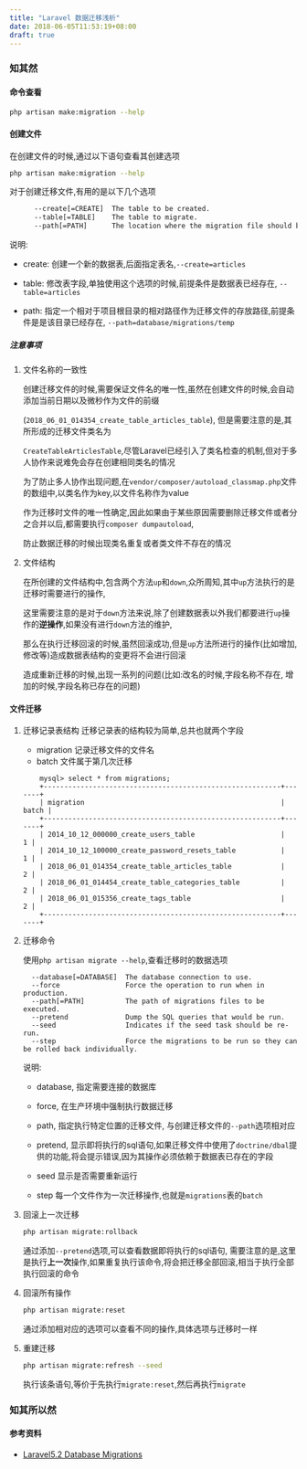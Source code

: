 ```yaml
---
title: "Laravel 数据迁移浅析"
date: 2018-06-05T11:53:19+08:00
draft: true
---
```



### 知其然

#### 命令查看

```bash
php artisan make:migration --help
```

#### 创建文件

在创建文件的时候,通过以下语句查看其创建选项
```bash
php artisan make:migration --help
```

对于创建迁移文件,有用的是以下几个选项

```bash
      --create[=CREATE]  The table to be created.
      --table[=TABLE]    The table to migrate.
      --path[=PATH]      The location where the migration file should be created.
```

说明: 

- create: 创建一个新的数据表,后面指定表名,`--create=articles`

- table:  修改表字段,单独使用这个选项的时候,前提条件是数据表已经存在, `--table=articles`

- path: 指定一个相对于项目根目录的相对路径作为迁移文件的存放路径,前提条件是是该目录已经存在, `--path=database/migrations/temp`

##### 注意事项

1. 文件名称的一致性

    创建迁移文件的时候,需要保证文件名的唯一性,虽然在创建文件的时候,会自动添加当前日期以及微秒作为文件的前缀

    (`2018_06_01_014354_create_table_articles_table`), 但是需要注意的是,其所形成的迁移文件类名为

    `CreateTableArticlesTable`,尽管Laravel已经引入了类名检查的机制,但对于多人协作来说难免会存在创建相同类名的情况

    为了防止多人协作出现问题,在`vendor/composer/autoload_classmap.php`文件的数组中,以类名作为key,以文件名称作为value

    作为迁移时文件的唯一性确定,因此如果由于某些原因需要删除迁移文件或者分之合并以后,都需要执行`composer dumpautoload`,

    防止数据迁移的时候出现类名重复或者类文件不存在的情况

1. 文件结构

    在所创建的文件结构中,包含两个方法`up`和`down`,众所周知,其中`up`方法执行的是迁移时需要进行的操作,
    
    这里需要注意的是对于`down`方法来说,除了创建数据表以外我们都要进行`up`操作的**逆操作**,如果没有进行`down`方法的维护,

    那么在执行迁移回滚的时候,虽然回滚成功,但是`up`方法所进行的操作(比如增加,修改等)造成数据表结构的变更将不会进行回滚

    造成重新迁移的时候,出现一系列的问题(比如:改名的时候,字段名称不存在, 增加的时候,字段名称已存在的问题)


#### 文件迁移

1. 迁移记录表结构
    迁移记录表的结构较为简单,总共也就两个字段
    - migration 记录迁移文件的文件名
    - batch 文件属于第几次迁移

    ```ansi
        mysql> select * from migrations;
        +----------------------------------------------------------+-------+
        | migration                                                | batch |
        +----------------------------------------------------------+-------+
        | 2014_10_12_000000_create_users_table                     |     1 |
        | 2014_10_12_100000_create_password_resets_table           |     1 |
        | 2018_06_01_014354_create_table_articles_table            |     2 |
        | 2018_06_01_014454_create_table_categories_table          |     2 |
        | 2018_06_01_015356_create_tags_table                      |     2 |
        +----------------------------------------------------------+-------+
    ```

1. 迁移命令
    
    使用`php artisan migrate --help`,查看迁移时的数据选项
    ```
      --database[=DATABASE]  The database connection to use.
      --force                Force the operation to run when in production.
      --path[=PATH]          The path of migrations files to be executed.
      --pretend              Dump the SQL queries that would be run.
      --seed                 Indicates if the seed task should be re-run.
      --step                 Force the migrations to be run so they can be rolled back individually.
    ```

    说明:
    - database, 指定需要连接的数据库

    - force, 在生产环境中强制执行数据迁移

    - path, 指定执行特定位置的迁移文件, 与创建迁移文件的`--path`选项相对应

    - pretend, 显示即将执行的sql语句,如果迁移文件中使用了`doctrine/dbal`提供的功能,将会提示错误,因为其操作必须依赖于数据表已存在的字段

    - seed 显示是否需要重新运行

    - step 每一个文件作为一次迁移操作,也就是`migrations`表的`batch`


1. 回滚上一次迁移

    ```bash
    php artisan migrate:rollback
    ```

    通过添加`--pretend`选项,可以查看数据即将执行的sql语句, 需要注意的是,这里是执行**上一次**操作,如果重复执行该命令,将会把迁移全部回滚,相当于执行全部执行回滚的命令

1. 回滚所有操作

    ```bash
    php artisan migrate:reset 
    ```
    通过添加相对应的选项可以查看不同的操作,具体选项与迁移时一样

1. 重建迁移
    
    ```bash
    php artisan migrate:refresh --seed
    ```
    执行该条语句,等价于先执行`migrate:reset`,然后再执行`migrate`



### 知其所以然


#### 参考资料

- [Laravel5.2 Database Migrations](https://laravel.com/docs/5.2/migrations)


